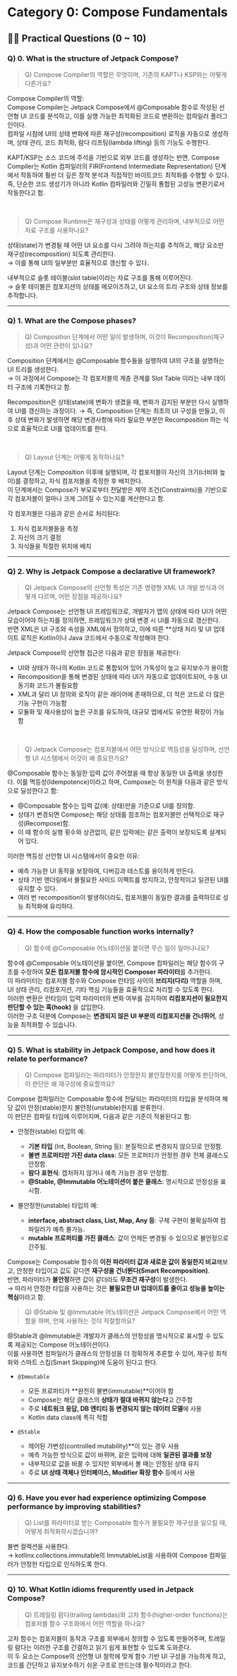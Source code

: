 # Category 0: Compose Fundamentals

## 🙋🏻 Practical Questions (0 ~ 10)

### Q) 0. What is the structure of Jetpack Compose?

> Q) Compose Compiler의 역할은 무엇이며, 기존의 KAPT나 KSP와는 어떻게 다른가요?

Compose Compiler의 역할:  
Compose Compiler는 Jetpack Compose에서 @Composable 함수로 작성된 선언형 UI 코드를 분석하고, 이를 실행 가능한 최적화된 코드로 변환하는 컴파일러 플러그인이다.  
컴파일 시점에 UI의 상태 변화에 따른 재구성(recomposition) 로직을 자동으로 생성하며, 상태 관리, 코드 최적화, 람다 리프팅(lambda lifting) 등의 기능도 수행한다.

KAPT/KSP는 소스 코드에 주석을 기반으로 외부 코드를 생성하는 반면, Compose Compiler는 Kotlin 컴파일러의 FIR(Frontend Intermediate Representation) 단계에서 작동하여 훨씬 더 깊은 정적 분석과 직접적인 바이트코드 최적화를 수행할 수 있다.  
즉, 단순한 코드 생성기가 아니라 Kotlin 컴파일러와 긴밀히 통합된 고성능 변환기로서 작동한다고 함.


<br>

> Q) Compose Runtime은 재구성과 상태를 어떻게 관리하며, 내부적으로 어떤 자료 구조를 사용하나요?

상태(state)가 변경될 때 어떤 UI 요소를 다시 그려야 하는지를 추적하고, 해당 요소만 재구성(recomposition) 되도록 관리한다.   
→ 이를 통해 UI의 일부분만 효율적으로 갱신할 수 있다.

내부적으로 슬롯 테이블(slot table)이라는 자료 구조를 통해 이루어진다.  
→ 슬롯 테이블은 컴포지션의 상태를 메모이즈하고, UI 요소의 트리 구조와 상태 정보를 추적합니다.

---

### Q) 1. What are the Compose phases?

> Q) Composition 단계에서 어떤 일이 발생하며, 이것이 Recomposition(재구성)과 어떤 관련이 있나요?

Composition 단계에서는 @Composable 함수들을 실행하여 UI의 구조를 설명하는 UI 트리를 생성한다.  
→ 이 과정에서 Compose는 각 컴포저블의 계층 관계를 Slot Table 이라는 내부 데이터 구조에 기록한다고 함.

Recomposition은 상태(state)에 변화가 생겼을 때, 변화가 감지된 부분만 다시 실행하여 UI를 갱신하는 과정이다.
→ 즉, Composition 단계는 최초의 UI 구성을 만들고, 이후 상태 변화가 발생하면 해당 변경사항에 따라 필요한 부분만 Recomposition 하는 식으로 효율적으로 UI를 업데이트를 한다.

<br>

> Q) Layout 단계는 어떻게 동작하나요?

Layout 단계는 Composition 이후에 실행되며, 각 컴포저블이 자신의 크기(너비와 높이)를 결정하고, 자식 컴포저블을 측정한 후 배치한다.  
이 단계에서는 Compose가 부모로부터 전달받은 제약 조건(Constraints)을 기반으로 각 컴포저블이 얼마나 크게 그려질 수 있는지를 계산한다고 함.

각 컴포저블은 다음과 같은 순서로 처리된다:  
1. 자식 컴포저블들을 측정
2. 자신의 크기 결정
3. 자식들을 적절한 위치에 배치

---

### Q) 2. Why is Jetpack Compose a declarative UI framework?

> Q) Jetpack Compose의 선언형 특성은 기존 명령형 XML UI 개발 방식과 어떻게 다르며, 어떤 장점을 제공하나요?

Jetpack Compose는 선언형 UI 프레임워크로, 개발자가 앱의 상태에 따라 UI가 어떤 모습이어야 하는지를 정의하면, 프레임워크가 상태 변경 시 UI를 자동으로 갱신한다.  
반면 XML은 UI 구조와 속성을 XML에서 정의하고, 이에 따른 **상태 처리 및 UI 업데이트 로직은 Kotlin이나 Java 코드에서 수동으로 작성해야 한다.

Jetpack Compose의 선언형 접근은 다음과 같은 장점을 제공한다:
- UI와 상태가 하나의 Kotlin 코드로 통합되어 있어 가독성이 높고 유지보수가 용이함
- Recomposition을 통해 변경된 상태에 따라 UI가 자동으로 업데이트되어, 수동 UI 동기화 코드가 불필요함
- XML과 달리 UI 정의와 로직이 같은 레이어에 존재하므로, 더 적은 코드로 더 많은 기능 구현이 가능함
- 모듈화 및 재사용성이 높은 구조를 유도하여, 대규모 앱에서도 유연한 확장이 가능함

<br>

> Q) Jetpack Compose는 컴포저블에서 어떤 방식으로 멱등성을 달성하며, 선언형 UI 시스템에서 이것이 왜 중요한가요?

@Composable 함수는 동일한 입력 값이 주어졌을 때 항상 동일한 UI 출력을 생성한다. 
이를 멱등성(Idempotence)이라고 하며, Compose는 이 원칙을 다음과 같은 방식으로 딜성한다고 함:

- @Composable 함수는 입력 값(예: 상태)만을 기준으로 UI를 정의함.
- 상태가 변경되면 Compose는 해당 상태를 참조하는 컴포저블만 선택적으로 재구성(Recompose)함.
- 이 때 함수의 실행 횟수와 상관없이, 같은 입력에는 같은 출력이 보장되도록 설계되어 있다.

이러한 멱등성 선언형 UI 시스템에서이 중요한 이유:

- 예측 가능한 UI 동작을 보장하여, 디버깅과 테스트를 용이하게 만든다.
- 상태 기반 렌더링에서 불필요한 사이드 이펙트를 방지하고, 안정적이고 일관된 UI를 유지할 수 있다.
- 여러 번 recomposition이 발생하더라도, 컴포저블이 동일한 결과를 출력하므로 성능 최적화에 유리하다.

---

### Q) 4. How the composable function works internally?

> Q) 함수에 @Composable 어노테이션을 붙이면 무슨 일이 일어나나요?

함수에 @Composable 어노테이션을 붙이면, Compose 컴파일러는 해당 함수의 구조를 수정하여 **모든 컴포저블 함수에 암시적인 Composer 파라미터**를 추가한다.  
이 파라미터는 컴포저블 함수와 Compose 런타임 사이의 **브리지(다리)** 역할을 하며, UI 상태 관리, 리컴포지션, 기타 핵심 기능들을 효율적으로 처리할 수 있도록 한다.  
이러한 변환은 런타임이 입력 파라미터의 변화 여부를 감지하여 **리컴포지션이 필요한지 판단할 수 있는 훅(hook)** 을 삽입한다.  
이러한 구조 덕분에 Compose는 **변경되지 않은 UI 부분의 리컴포지션을 건너뛰어**, 성능을 최적화할 수 있습니다.

---

### Q) 5. What is stability in Jetpack Compose, and how does it relate to performance?

> Q) Compose 컴파일러는 파라미터가 안정한지 불안정한지를 어떻게 판단하며, 이 판단은 왜 재구성에 중요할까요?

Compose 컴파일러는 Composable 함수에 전달되는 파라미터의 타입을 분석하여 해당 값이 안정(stable)한지 불안정(unstable)한지를 분류한다.  
이 판단은 컴파일 타임에 이루어지며, 다음과 같은 기준이 적용된다고 함:

- 안정한(stable) 타입의 예:
  - **기본 타입** (Int, Boolean, String 등): 본질적으로 변경되지 않으므로 안정함.
  - **불변 프로퍼티만 가진 data class**: 모든 프로퍼티가 안정한 경우 전체 클래스도 안정함.
  - **람다 표현식**: 캡처하지 않거나 예측 가능한 경우 안정함.
  - **@Stable, @Immutable 어노테이션이 붙은 클래스**: 명시적으로 안정성을 표시함.


- 불안정한(unstable) 타입의 예:
  - **interface, abstract class, List, Map, Any 등**: 구체 구현이 불확실하여 컴파일러가 예측 불가능.
  - **mutable 프로퍼티를 가진 클래스**: 값이 언제든 변경될 수 있으므로 불안정으로 간주됨.

Compose는 Composable 함수의 **이전 파라미터 값과 새로운 값이 동일한지 비교**해보고, 안정한 타입이고 값도 같다면 **재구성을 건너뛴다(Smart Recomposition)**.  
반면, 파라미터가 **불안정**하면 값이 같더라도 **무조건 재구성**이 발생한다.  
→ 따라서 안정한 타입을 사용하는 것은 **불필요한 UI 업데이트를 줄이고 성능을 높이는 핵심**이라고 함.

> Q) @Stable 및 @Immutable 어노테이션은 Jetpack Compose에서 어떤 역할을 하며, 언제 사용하는 것이 적절할까요?

@Stable과 @Immutable은 개발자가 클래스의 안정성을 명시적으로 표시할 수 있도록 제공되는 Compose 어노테이션이다.  
이를 사용하면 컴파일러가 클래스의 안정성을 더 정확하게 추론할 수 있어, 재구성 최적화와 스마트 스킵(Smart Skipping)에 도움이 된다고 한다.

- `@Immutable`

  - 모든 프로퍼티가 **완전히 불변(immutable)**이어야 함
  - Compose는 해당 클래스의 **상태가 절대 바뀌지 않는다**고 간주함
  - 주로 **네트워크 응답, DB 엔티티 등 변경되지 않는 데이터 모델**에 사용
  - Kotlin data class에 특히 적합


- `@Stable`

  - 제어된 가변성(controlled mutability)**이 있는 경우 사용
  - 예측 가능한 방식으로 값이 바뀌며, 같은 입력에 대해 **일관된 결과를 보장**
  - 내부적으로 값을 바꿀 수 있지만 외부에서 볼 때는 안정된 상태 유지
  - 주로 **UI 상태 객체나 인터페이스, Modifier 확장 함수** 등에서 사용

---

### Q) 6. Have you ever had experience optimizing Compose performance by improving stabilities?

> Q) List를 파라미터로 받는 Composable 함수가 불필요한 재구성을 일으킬 때, 어떻게 최적화하시겠습니까?

불변 컬렉션을 사용한다.  
→ kotlinx.collections.immutable의 ImmutableList을 사용하여 Compose 컴파일러가 안정한 타입으로 인식하도록 한다.

---

### Q) 10. What Kotlin idioms frequrently used in Jetpack Compose?

> Q) 트레일링 람다(trailing lambdas)와 고차 함수(higher-order functions)는 컴포저블 함수 구조화에서 어떤 역할을 하나요?

고차 함수는 컴포저블이 동작과 구조를 외부에서 정의할 수 있도록 만들어주며, 트레일링 람다는 이러한 구조를 간결하고 읽기 쉽게 표현할 수 있도록 도와준다.  
이 두 요소는 Compose의 선언형 UI 철학에 맞게 함수 기반 UI 구성을 가능하게 하고, 코드를 간단하고 유지보수하기 쉬운 구조로 만드는데 필수적이라고 한다.
